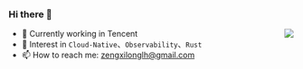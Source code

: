 ### Hi there 👋

<picture>
<source 
  srcset="https://github-readme-stats.vercel.app/api?username=zengxilong&show_icons=true&theme=dark"
  media="(prefers-color-scheme: dark)"
/>
<source
  srcset="https://github-readme-stats.vercel.app/api?username=zengxilong&show_icons=true"
  media="(prefers-color-scheme: light), (prefers-color-scheme: no-preference)"
/>
<img src="https://github-readme-stats.vercel.app/api?username=zengxilong&show_icons=true" align="right"/>
</picture>


- 🔭 Currently working in Tencent
- 🌱 Interest in `Cloud-Native`、`Observability`、`Rust`
- 📫 How to reach me: [zengxilonglh@gmail.com](mailto:zengxilonglh@gmail.com) 
<!-- <p align="center">Total View</p>
<p align="center"><img src="https://profile-counter.glitch.me/zengxilong/count.svg"></p> -->
<!--
**zengxilong/zengxilong** is a ✨ _special_ ✨ repository because its `README.md` (this file) appears on your GitHub profile.

Here are some ideas to get you started:

- 🔭 I’m currently working on ...
- 🌱 I’m currently learning ...
- 👯 I’m looking to collaborate on ...
- 🤔 I’m looking for help with ...
- 💬 Ask me about ...
- 📫 How to reach me: ...
- 😄 Pronouns: ...
- ⚡ Fun fact: ...
-->
